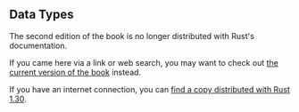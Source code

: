 ## Data Types

The second edition of the book is no longer distributed with Rust's documentation.

If you came here via a link or web search, you may want to check out [the current
version of the book](../ch03-02-data-types.md) instead.

If you have an internet connection, you can [find a copy distributed with
Rust
1.30](https://doc.rust-lang.org/1.30.0/book/second-edition/ch03-02-data-types.html).